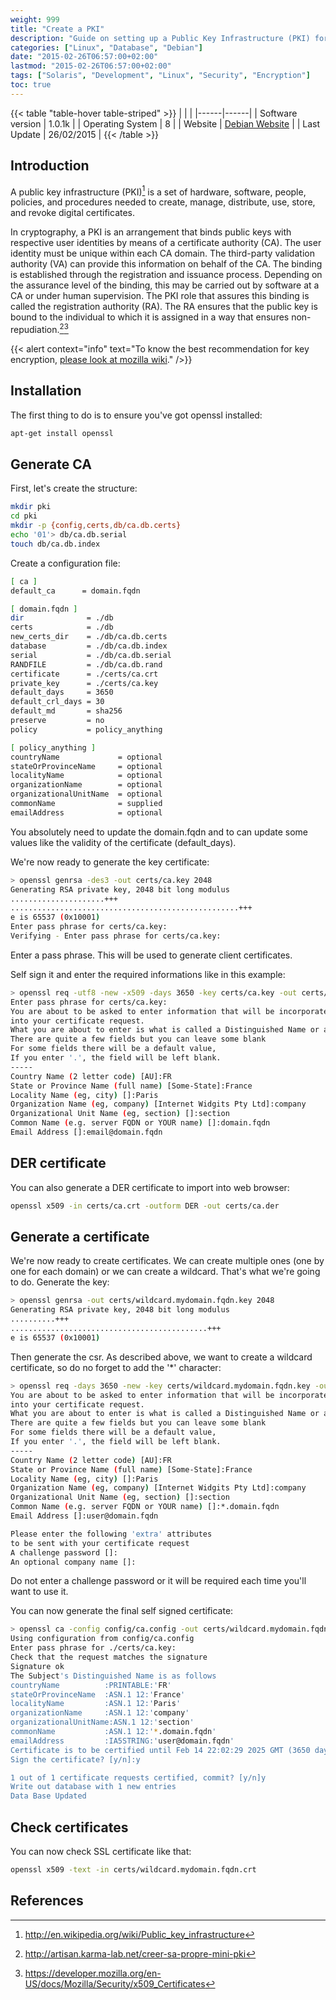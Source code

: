 ```yaml
---
weight: 999
title: "Create a PKI"
description: "Guide on setting up a Public Key Infrastructure (PKI) for creating, managing, and distributing digital certificates using OpenSSL."
categories: ["Linux", "Database", "Debian"]
date: "2015-02-26T06:57:00+02:00"
lastmod: "2015-02-26T06:57:00+02:00"
tags: ["Solaris", "Development", "Linux", "Security", "Encryption"]
toc: true
---
```


{{< table "table-hover table-striped" >}}
| | |
|------|------|
| Software version | 1.0.1k |
| Operating System | 8 |
| Website | [Debian Website](https://www.debian.org) |
| Last Update | 26/02/2015 |
{{< /table >}}

## Introduction

A public key infrastructure (PKI)[^1] is a set of hardware, software, people, policies, and procedures needed to create, manage, distribute, use, store, and revoke digital certificates.

In cryptography, a PKI is an arrangement that binds public keys with respective user identities by means of a certificate authority (CA). The user identity must be unique within each CA domain. The third-party validation authority (VA) can provide this information on behalf of the CA. The binding is established through the registration and issuance process. Depending on the assurance level of the binding, this may be carried out by software at a CA or under human supervision. The PKI role that assures this binding is called the registration authority (RA). The RA ensures that the public key is bound to the individual to which it is assigned in a way that ensures non-repudiation.[^2][^3]

{{< alert context="info" text="To know the best recommendation for key encryption, <a href='https://wiki.mozilla.org/Security/Server_Side_TLS#Recommended_configurations'>please look at mozilla wiki</a>." />}}

## Installation

The first thing to do is to ensure you've got openssl installed:

```bash
apt-get install openssl
```

## Generate CA

First, let's create the structure:

```bash
mkdir pki
cd pki
mkdir -p {config,certs,db/ca.db.certs}
echo '01'> db/ca.db.serial
touch db/ca.db.index
```

Create a configuration file:

```bash {linenos=table,hl_lines=[2,4],anchorlinenos=true}
[ ca ]
default_ca      = domain.fqdn

[ domain.fqdn ]
dir              = ./db
certs            = ./db
new_certs_dir    = ./db/ca.db.certs
database         = ./db/ca.db.index
serial           = ./db/ca.db.serial
RANDFILE         = ./db/ca.db.rand
certificate      = ./certs/ca.crt
private_key      = ./certs/ca.key
default_days     = 3650
default_crl_days = 30
default_md       = sha256
preserve         = no
policy           = policy_anything

[ policy_anything ]
countryName             = optional
stateOrProvinceName     = optional
localityName            = optional
organizationName        = optional
organizationalUnitName  = optional
commonName              = supplied
emailAddress            = optional
```

You absolutely need to update the domain.fqdn and to can update some values like the validity of the certificate (default_days).

We're now ready to generate the key certificate:

```bash
> openssl genrsa -des3 -out certs/ca.key 2048
Generating RSA private key, 2048 bit long modulus
.....................+++
...................................................+++
e is 65537 (0x10001)
Enter pass phrase for certs/ca.key:
Verifying - Enter pass phrase for certs/ca.key:
```

Enter a pass phrase. This will be used to generate client certificates.

Self sign it and enter the required informations like in this example:

```bash {linenos=table,hl_lines=["10-16"],anchorlinenos=true}
> openssl req -utf8 -new -x509 -days 3650 -key certs/ca.key -out certs/ca.crt
Enter pass phrase for certs/ca.key:
You are about to be asked to enter information that will be incorporated
into your certificate request.
What you are about to enter is what is called a Distinguished Name or a DN.
There are quite a few fields but you can leave some blank
For some fields there will be a default value,
If you enter '.', the field will be left blank.
-----
Country Name (2 letter code) [AU]:FR
State or Province Name (full name) [Some-State]:France
Locality Name (eg, city) []:Paris
Organization Name (eg, company) [Internet Widgits Pty Ltd]:company
Organizational Unit Name (eg, section) []:section
Common Name (e.g. server FQDN or YOUR name) []:domain.fqdn
Email Address []:email@domain.fqdn
```

## DER certificate

You can also generate a DER certificate to import into web browser:

```bash
openssl x509 -in certs/ca.crt -outform DER -out certs/ca.der
```

## Generate a certificate

We're now ready to create certificates. We can create multiple ones (one by one for each domain) or we can create a wildcard. That's what we're going to do. Generate the key:

```bash
> openssl genrsa -out certs/wildcard.mydomain.fqdn.key 2048
Generating RSA private key, 2048 bit long modulus
..........+++
............................................+++
e is 65537 (0x10001)
```

Then generate the csr. As described above, we want to create a wildcard certificate, so do no forget to add the '\*' character:

```bash {linenos=table,hl_lines=["9-15"],anchorlinenos=true}
> openssl req -days 3650 -new -key certs/wildcard.mydomain.fqdn.key -out certs/wildcard.mydomain.fqdn.csr
You are about to be asked to enter information that will be incorporated
into your certificate request.
What you are about to enter is what is called a Distinguished Name or a DN.
There are quite a few fields but you can leave some blank
For some fields there will be a default value,
If you enter '.', the field will be left blank.
-----
Country Name (2 letter code) [AU]:FR
State or Province Name (full name) [Some-State]:France
Locality Name (eg, city) []:Paris
Organization Name (eg, company) [Internet Widgits Pty Ltd]:company
Organizational Unit Name (eg, section) []:section
Common Name (e.g. server FQDN or YOUR name) []:*.domain.fqdn
Email Address []:user@domain.fqdn

Please enter the following 'extra' attributes
to be sent with your certificate request
A challenge password []:
An optional company name []:
```

Do not enter a challenge password or it will be required each time you'll want to use it.

You can now generate the final self signed certificate:

```bash
> openssl ca -config config/ca.config -out certs/wildcard.mydomain.fqdn.crt -infiles certs/wildcard.mydomain.fqdn.csr
Using configuration from config/ca.config
Enter pass phrase for ./certs/ca.key:
Check that the request matches the signature
Signature ok
The Subject's Distinguished Name is as follows
countryName          :PRINTABLE:'FR'
stateOrProvinceName  :ASN.1 12:'France'
localityName         :ASN.1 12:'Paris'
organizationName     :ASN.1 12:'company'
organizationalUnitName:ASN.1 12:'section'
commonName           :ASN.1 12:'*.domain.fqdn'
emailAddress         :IA5STRING:'user@domain.fqdn'
Certificate is to be certified until Feb 14 22:02:29 2025 GMT (3650 days)
Sign the certificate? [y/n]:y

1 out of 1 certificate requests certified, commit? [y/n]y
Write out database with 1 new entries
Data Base Updated
```

## Check certificates

You can now check SSL certificate like that:

```bash
openssl x509 -text -in certs/wildcard.mydomain.fqdn.crt
```

## References

[^1]: http://en.wikipedia.org/wiki/Public_key_infrastructure
[^2]: http://artisan.karma-lab.net/creer-sa-propre-mini-pki
[^3]: https://developer.mozilla.org/en-US/docs/Mozilla/Security/x509_Certificates
